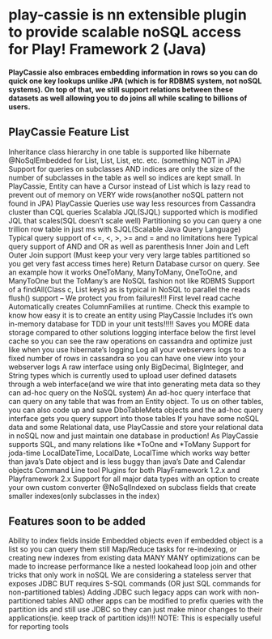 # play-cassie is nn extensible plugin to provide scalable noSQL access for Play! Framework 2 (Java)

#### PlayCassie also embraces embedding information in rows so you can do quick one key lookups unlike JPA (which is for RDBMS system, not noSQL systems). On top of that, we still support relations between these datasets as well allowing you to do joins all while scaling to billions of users.

## PlayCassie Feature List

Inheritance class hierarchy in one table is supported like hibernate
@NoSqlEmbedded for List<Integer>, List<LocalDate>, List<String>, etc. etc. (something NOT in JPA)
Support for queries on subclasses AND indices are only the size of the number of subclasses in the table as well so indices are kept small.
In PlayCassie, Entity can have a Cursor instead of List which is lazy read to prevent out of memory on VERY wide rows(another noSQL pattern not found in JPA)
PlayCassie Queries use way less resources from Cassandra cluster than CQL queries
Scalabla JQL(SJQL) supported which is modified JQL that scales(SQL doesn’t scale well)
Partitioning so you can query a one trillion row table in just ms with SJQL(Scalable Java Query Language)
Typical query support of <=, <, >, >= and = and no limitations here
Typical query support of AND and OR as well as parenthesis
Inner Join and Left Outer Join support (Must keep your very very large tables partitioned so you get very fast access times here)
Return Database cursor on query. See an example how it works
OneToMany, ManyToMany, OneToOne, and ManyToOne but the ToMany’s are NoSQL fashion not like RDBMS
Support of a findAll(Class c, List keys) as is typical in NoSQL to parallel the reads
flush() support – We protect you from failures!!!
First level read cache
Automatically creates ColumnFamilies at runtime. Check this example to know how easy it is to create an entity using PlayCassie
Includes it’s own in-memory database for TDD in your unit tests!!!!!
Saves you MORE data storage compared to other solutions
logging interface below the first level cache so you can see the raw operations on cassandra and optimize just like when you use hibernate’s logging
Log all your webservers logs to a fixed number of rows in cassandra so you can have one view into your webserver logs
A raw interface using only BigDecimal, BigInteger, and String types which is currently used to upload user defined datasets through a web interface(and we wire that into generating meta data so they can ad-hoc query on the NoSQL system)
An ad-hoc query interface that can query on any table that was from an Entity object. To us on other tables, you can also code up and save DboTableMeta objects and the ad-hoc query interface gets you query support into those tables
If you have some noSQL data and some Relational data, use PlayCassie and store your relational data in noSQL now and just maintain one database in production! As PlayCassie supports SQL, and many relations like *ToOne and *ToMany
Support for joda-time LocalDateTime, LocalDate, LocalTime which works way better than java’s Date object and is less buggy than java’s Date and Calendar objects
Command Line tool
Plugins for both PlayFramework 1.2.x and Playframework 2.x
Support for all major data types with an option to create your own custom converter
@NoSqlIndexed on subclass fields that create smaller indexes(only subclasses in the index)
 

## Features soon to be added

Ability to index fields inside Embedded objects even if embedded object is a list so you can query them still
Map/Reduce tasks for re-indexing, or creating new indexes from existing data
MANY MANY optimizations can be made to increase performance like a nested lookahead loop join and other tricks that only work in noSQL
We are considering a stateless server that exposes JDBC BUT requires S-SQL commands (OR just SQL commands for non-partitioned tables)
Adding JDBC such legacy apps can work with non-partitioned tables AND other apps can be modified to prefix queries with the partition ids and still use JDBC so they can just make minor changes to their applications(ie. keep track of partition ids)!!!  NOTE: This is especially useful for reporting tools
